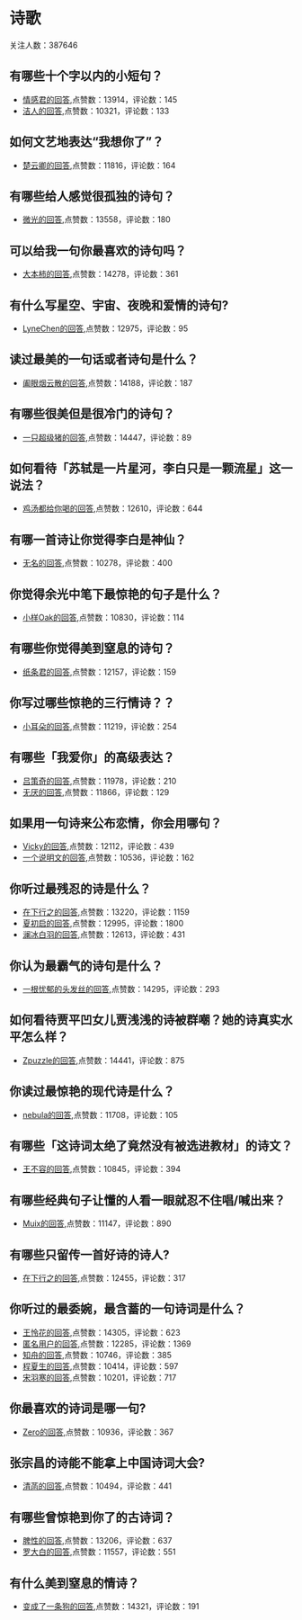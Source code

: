 #  诗歌 
关注人数：387646
## 有哪些十个字以内的小短句？
- [情感君的回答](https://www.zhihu.com/question/318847299/answer/654786432),点赞数：13914，评论数：145
- [洁人的回答](https://www.zhihu.com/question/318847299/answer/654528662),点赞数：10321，评论数：133
## 如何文艺地表达“我想你了”？
- [楚云卿的回答](https://www.zhihu.com/question/301884603/answer/546815969),点赞数：11816，评论数：164
## 有哪些给人感觉很孤独的诗句？
- [微光的回答](https://www.zhihu.com/question/313749364/answer/616362266),点赞数：13558，评论数：180
## 可以给我一句你最喜欢的诗句吗？
- [大本柿的回答](https://www.zhihu.com/question/392220839/answer/1214770050),点赞数：14278，评论数：361
## 有什么写星空、宇宙、夜晚和爱情的诗句?
- [LyneChen的回答](https://www.zhihu.com/question/46802818/answer/1121027605),点赞数：12975，评论数：95
## 读过最美的一句话或者诗句是什么？
- [阖眼烟云散的回答](https://www.zhihu.com/question/455795683/answer/1851580518),点赞数：14188，评论数：187
## 有哪些很美但是很冷门的诗句？
- [一只超级猪的回答](https://www.zhihu.com/question/375569001/answer/1847653969),点赞数：14447，评论数：89
## 如何看待「苏轼是一片星河，李白只是一颗流星」这一说法？
- [鸡汤都给你喝的回答](https://www.zhihu.com/question/387179806/answer/1171503405),点赞数：12610，评论数：644
## 有哪一首诗让你觉得李白是神仙？
- [无名的回答](https://www.zhihu.com/question/311050949/answer/629324232),点赞数：10278，评论数：400
## 你觉得余光中笔下最惊艳的句子是什么？
- [小样Oak的回答](https://www.zhihu.com/question/440817750/answer/1838752135),点赞数：10830，评论数：114
## 有哪些你觉得美到窒息的诗句？
- [纸条君的回答](https://www.zhihu.com/question/310819284/answer/1360190216),点赞数：12157，评论数：159
## 你写过哪些惊艳的三行情诗？？
- [小耳朵的回答](https://www.zhihu.com/question/21438943/answer/18521636),点赞数：11219，评论数：254
## 有哪些「我爱你」的高级表达？
- [吕策奇的回答](https://www.zhihu.com/question/316608391/answer/1347437982),点赞数：11978，评论数：210
- [无厌的回答](https://www.zhihu.com/question/316608391/answer/655844616),点赞数：11866，评论数：129
## 如果用一句诗来公布恋情，你会用哪句？
- [Vicky的回答](https://www.zhihu.com/question/313158579/answer/611798989),点赞数：12112，评论数：439
- [一个说明文的回答](https://www.zhihu.com/question/313158579/answer/611966122),点赞数：10536，评论数：162
## 你听过最残忍的诗是什么？
- [在下行之的回答](https://www.zhihu.com/question/339919577/answer/1227423679),点赞数：13220，评论数：1159
- [夏初启的回答](https://www.zhihu.com/question/339919577/answer/1274119210),点赞数：12995，评论数：1800
- [澜冰白羽的回答](https://www.zhihu.com/question/339919577/answer/1237087055),点赞数：12613，评论数：431
## 你认为最霸气的诗句是什么？
- [一根忧郁的头发丝的回答](https://www.zhihu.com/question/264294366/answer/1613135809),点赞数：14295，评论数：293
## 如何看待贾平凹女儿贾浅浅的诗被群嘲？她的诗真实水平怎么样？
- [Zpuzzle的回答](https://www.zhihu.com/question/442397053/answer/1712820108),点赞数：14441，评论数：875
## 你读过最惊艳的现代诗是什么？
- [nebula的回答](https://www.zhihu.com/question/337830799/answer/955295235),点赞数：11708，评论数：105
## 有哪些「这诗词太绝了竟然没有被选进教材」的诗文？
- [王不容的回答](https://www.zhihu.com/question/264230095/answer/282849089),点赞数：10845，评论数：394
## 有哪些经典句子让懂的人看一眼就忍不住唱/喊出来？
- [Muix的回答](https://www.zhihu.com/question/51195963/answer/125525632),点赞数：11147，评论数：890
## 有哪些只留传一首好诗的诗人?
- [在下行之的回答](https://www.zhihu.com/question/23770002/answer/1192046167),点赞数：12455，评论数：317
## 你听过的最委婉，最含蓄的一句诗词是什么？
- [王怜花的回答](https://www.zhihu.com/question/51829486/answer/201013554),点赞数：14305，评论数：623
- [匿名用户的回答](https://www.zhihu.com/question/51829486/answer/244504824),点赞数：12285，评论数：1369
- [知舟的回答](https://www.zhihu.com/question/51829486/answer/319296894),点赞数：10746，评论数：385
- [程夏生的回答](https://www.zhihu.com/question/51829486/answer/194804867),点赞数：10414，评论数：597
- [宋羽寒的回答](https://www.zhihu.com/question/51829486/answer/194879581),点赞数：10201，评论数：717
## 你最喜欢的诗词是哪一句?
- [Zero的回答](https://www.zhihu.com/question/338792652/answer/812861475),点赞数：10936，评论数：367
## 张宗昌的诗能不能拿上中国诗词大会?
- [清菡的回答](https://www.zhihu.com/question/325322971/answer/1777698520),点赞数：10494，评论数：441
## 有哪些曾惊艳到你了的古诗词？
- [脾性的回答](https://www.zhihu.com/question/285212032/answer/454932577),点赞数：13206，评论数：637
- [罗大白的回答](https://www.zhihu.com/question/285212032/answer/503586661),点赞数：11557，评论数：551
## 有什么美到窒息的情诗？
- [变成了一条狗的回答](https://www.zhihu.com/question/440809465/answer/1776731753),点赞数：14321，评论数：191
